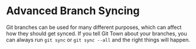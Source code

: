 # Advanced Branch Syncing

Git branches can be used for many different purposes, which can affect how they
should get synced. If you tell Git Town about your branches, you can always run
`git sync` or `git sync --all` and the right things will happen.
